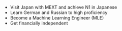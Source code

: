 - Visit Japan with MEXT and achieve N1 in Japanese
- Learn German and Russian to high proficiency
- Become a Machine Learning Engineer (MLE)
- Get financially independent